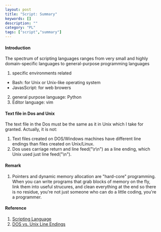 ```yaml
---
layout: post
title: "Script: Summary"
keywords: []
description: ""
category: "PL"
tags: ["script","summary"]
---
```


#### Introduction
The spectrum of scripting languages ranges from very small and highly
domain-specific languages to general-purpose programming languages
1. specific environments related
- Bash: for Unix or Unix-like operating system
- JavasScript: for web browers
2. general purpose language: Python
3. Editor language: vim


#### Text file in Dos and Unix
The text file in the Dos must be the same as it in Unix which I take for
granted. Actually, it is not:
1. Text files created on DOS/Windows machines have different line endings than
   files created on Unix/Linux.
2. Dos uses carriage return and line feed("\r\n") as a line ending, which Unix
   used just line feed("\n").




#### Remark
1. Pointers and dynamic memory allocation are "hard-core" programming. When you
   can write programs that grab blocks of memory on the fly, link them into
   useful strucures, and clean everything at the end so there is no residue,
   you're not just someone who can do a little coding, you're a programmer.


#### Reference
1. [Scripting Language](https://en.wikipedia.org/wiki/Scripting_language)
2. [DOS vs. Unix Line
   Endings](https://www.cs.toronto.edu/~krueger/csc209h/tut/line-endings.html#:~:text=DOS%20vs.-,Unix%20Line%20Endings,(%22%5Cn%22).)

